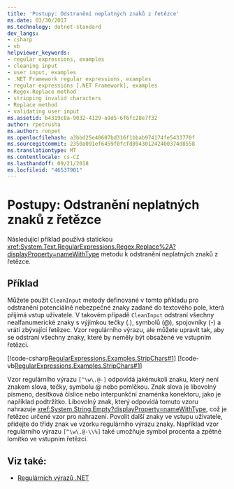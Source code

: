 ```yaml
---
title: 'Postupy: Odstranění neplatných znaků z řetězce'
ms.date: 03/30/2017
ms.technology: dotnet-standard
dev_langs:
- csharp
- vb
helpviewer_keywords:
- regular expressions, examples
- cleaning input
- user input, examples
- .NET Framework regular expressions, examples
- regular expressions [.NET Framework], examples
- Regex.Replace method
- stripping invalid characters
- Replace method
- validating user input
ms.assetid: b4319c8a-9032-4129-a9d5-6f6fc28e7f32
author: rpetrusha
ms.author: ronpet
ms.openlocfilehash: a3bbd25e40607bd316f1bbab974174fe5433770f
ms.sourcegitcommit: 2350a091ef6459f0fcfd894301242400374d8558
ms.translationtype: MT
ms.contentlocale: cs-CZ
ms.lasthandoff: 09/21/2018
ms.locfileid: "46537901"
---
```

# <a name="how-to-strip-invalid-characters-from-a-string"></a>Postupy: Odstranění neplatných znaků z řetězce
Následující příklad používá statickou <xref:System.Text.RegularExpressions.Regex.Replace%2A?displayProperty=nameWithType> metodu k odstranění neplatných znaků z řetězce.  
  
## <a name="example"></a>Příklad  
 Můžete použít `CleanInput` metody definované v tomto příkladu pro odstranění potenciálně nebezpečné znaky zadané do textového pole, která přijímá vstup uživatele. V takovém případě `CleanInput` odstraní všechny nealfanumerické znaky s výjimkou tečky (.), symbolů (@), spojovníky (-) a vrátí zbývající řetězec. Vzor regulárního výrazu, ale můžete upravit tak, aby se odstraní všechny znaky, které by neměly být obsažené ve vstupním řetězci.  
  
 [!code-csharp[RegularExpressions.Examples.StripChars#1](../../../samples/snippets/csharp/VS_Snippets_CLR/RegularExpressions.Examples.StripChars/cs/Example.cs#1)]
 [!code-vb[RegularExpressions.Examples.StripChars#1](../../../samples/snippets/visualbasic/VS_Snippets_CLR/RegularExpressions.Examples.StripChars/vb/Example.vb#1)]  
  
 Vzor regulárního výrazu `[^\w\.@-]` odpovídá jakémukoli znaku, který není znakem slova, tečky, symbolu @ nebo pomlčkou. Znak slova je libovolný písmeno, desítková číslice nebo interpunkční znaménka konektoru, jako je například podtržítko. Libovolný znak, který odpovídá tomuto vzoru nahrazuje <xref:System.String.Empty?displayProperty=nameWithType>, což je řetězec určené vzor pro nahrazení. Povolit další znaky ve vstupu uživatele, přidejte do třídy znak ve vzorku regulárního výrazu znaky. Například vzor regulárního výrazu `[^\w\.@-\\%]` také umožňuje symbol procenta a zpětné lomítko ve vstupním řetězci.  
  
## <a name="see-also"></a>Viz také:

- [Regulárních výrazů .NET](../../../docs/standard/base-types/regular-expressions.md)
